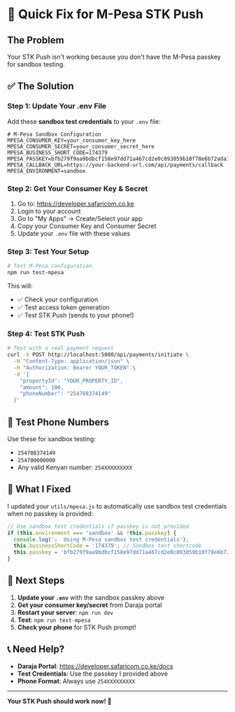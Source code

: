 # 🚀 Quick Fix for M-Pesa STK Push

## The Problem
Your STK Push isn't working because you don't have the M-Pesa passkey for sandbox testing.

## ✅ The Solution

### Step 1: Update Your .env File

Add these **sandbox test credentials** to your `.env` file:

```env
# M-Pesa Sandbox Configuration
MPESA_CONSUMER_KEY=your_consumer_key_here
MPESA_CONSUMER_SECRET=your_consumer_secret_here
MPESA_BUSINESS_SHORT_CODE=174379
MPESA_PASSKEY=bfb279f9aa9bdbcf158e97dd71a467cd2e0c893059b10f78e6b72ada1ed2c919
MPESA_CALLBACK_URL=https://your-backend-url.com/api/payments/callback
MPESA_ENVIRONMENT=sandbox
```

### Step 2: Get Your Consumer Key & Secret

1. Go to: https://developer.safaricom.co.ke
2. Login to your account
3. Go to "My Apps" → Create/Select your app
4. Copy your Consumer Key and Consumer Secret
5. Update your `.env` file with these values

### Step 3: Test Your Setup

```bash
# Test M-Pesa configuration
npm run test-mpesa
```

This will:
- ✅ Check your configuration
- ✅ Test access token generation
- ✅ Test STK Push (sends to your phone!)

### Step 4: Test STK Push

```bash
# Test with a real payment request
curl -X POST http://localhost:5000/api/payments/initiate \
  -H "Content-Type: application/json" \
  -H "Authorization: Bearer YOUR_TOKEN" \
  -d '{
    "propertyId": "YOUR_PROPERTY_ID",
    "amount": 100,
    "phoneNumber": "254708374149"
  }'
```

## 📱 Test Phone Numbers

Use these for sandbox testing:
- `254708374149`
- `254700000000`
- Any valid Kenyan number: `254XXXXXXXXX`

## 🔧 What I Fixed

I updated your `utils/mpesa.js` to automatically use sandbox test credentials when no passkey is provided:

```javascript
// Use sandbox test credentials if passkey is not provided
if (this.environment === 'sandbox' && !this.passkey) {
  console.log('⚠️  Using M-Pesa sandbox test credentials');
  this.businessShortCode = '174379'; // Sandbox test shortcode
  this.passkey = 'bfb279f9aa9bdbcf158e97dd71a467cd2e0c893059b10f78e6b72ada1ed2c919'; // Sandbox test passkey
}
```

## 🎯 Next Steps

1. **Update your `.env`** with the sandbox passkey above
2. **Get your consumer key/secret** from Daraja portal
3. **Restart your server**: `npm run dev`
4. **Test**: `npm run test-mpesa`
5. **Check your phone** for STK Push prompt!

## 📞 Need Help?

- **Daraja Portal**: https://developer.safaricom.co.ke/docs
- **Test Credentials**: Use the passkey I provided above
- **Phone Format**: Always use `254XXXXXXXXX`

---

**Your STK Push should work now! 🎉**

